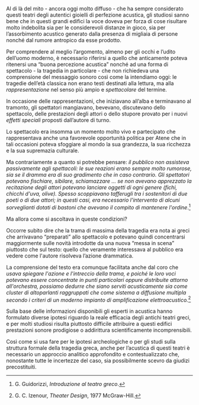 Al di là del mito - ancora oggi molto diffuso - che ha sempre considerato questi teatri degli autentici gioielli di perfezione acustica, gli studiosi sanno bene che in questi grandi edifici la voce doveva per forza di cose risultare molto indebolita sia per le considerevoli distanze in gioco, sia per l’assorbimento acustico generato dalla presenza di migliaia di persone nonché dal rumore antropico da esse prodotto.

Per comprendere al meglio l’argomento, almeno per gli occhi e l’udito dell’uomo moderno, è necessario riferirsi a quello che anticamente poteva ritenersi una “buona percezione acustica” nonché ad una forma di spettacolo - la tragedia in particolare - che non richiedeva una comprensione del messaggio sonoro così come la intendiamo oggi: le tragedie dell’età classica non erano testi destinati alla lettura, ma alla _rappresentazione_ nel senso più ampio e _spettacolare_ del termine.

In occasione delle rappresentazioni, che iniziavano all’alba e terminavano al tramonto, gli spettatori mangiavano, bevevano, discutevano dello spettacolo, delle prestazioni degli attori o dello stupore provato per i nuovi _effetti speciali_ proposti dall’autore di turno.

Lo spettacolo era insomma un momento molto vivo e partecipato che rappresentava anche una favorevole opportunità politica per Atene che in tali occasioni poteva sfoggiare al mondo la sua grandezza, la sua ricchezza e la sua supremazia culturale.

Ma contrariamente a quanto si potrebbe pensare: _il pubblico non assisteva passivamente agli spettacoli: le sue reazioni erano sempre molto rumorose, sia se il dramma era di suo gradimento che in caso contrario. Gli spettatori potevano fischiare, sibilare, schiamazzare … se non avevano apprezzato la recitazione degli attori potevano lanciare oggetti di ogni genere (fichi, chicchi d'uva, olive). Spesso scoppiavano tafferugli tra i sostenitori di due poeti o di due attori; in questi casi, era necessario l'intervento di alcuni sorveglianti dotati di bastoni che avevano il compito di mantenere l'ordine_.[^1]

Ma allora come si ascoltava in queste condizioni?

Occorre subito dire che la trama di massima della tragedia era nota ai greci che arrivavano “preparati” allo spettacolo e potevano quindi concentrarsi maggiormente sulle novità introdotte da una nuova “messa in scena” piuttosto che sul testo: quello che veramente interessava al pubblico era vedere come l'autore risolveva l’azione drammatica.

La comprensione del testo era comunque facilitata anche dal coro che _usava spiegare l'azione e l'intreccio della trama, e poiché le loro voci potevano essere concentrate in punti particolari oppure distribuite attorno all'orchestra, possiamo dedurre che siano serviti acusticamente sia come cluster di altoparlanti raggruppati che come sistema a diffusione multipla secondo i criteri di un moderno impianto di amplificazione elettroacustico._[^2]

Sulla base delle informazioni disponibili gli esperti in acustica hanno formulato diverse ipotesi riguardo la reale efficacia degli antichi teatri greci, e per molti studiosi risulta piuttosto difficile attribuire a questi edifici prestazioni sonore prodigiose o addirittura scientificamente incomprensibili.

Così come si usa fare per le ipotesi archeologiche o per gli studi sulla struttura formale della tragedia greca, anche per l’acustica di questi teatri è necessario un approccio analitico approfondito e contestualizzato che, nonostante tutte le incertezze del caso, sia possibilmente scevro da giudizi precostituiti.

[^1]: G. Guidorizzi, _Introduzione al teatro greco_.
[^2]: G. C. Izenour, _Theater Design_, 1977 McGraw-Hill.